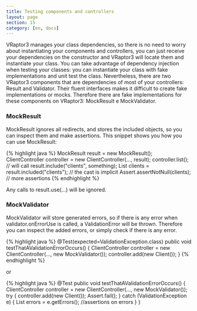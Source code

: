 ```yaml
---
title: Testing components and controllers
layout: page
section: 15
category: [en, docs]
---
```


VRaptor3 manages your class dependencies, so there is no need to worry about instantiating your components and controllers, you can just receive your dependencies on the constructor and VRaptor3 will locate them and instantiate your class.
You can take advantage of dependency injection when testing your classes: you can instantiate your class with fake implementations and unit test the class.
Nevertheless, there are two VRaptor3 components that are dependencies of most of your controllers: Result and Validator. Their fluent interfaces makes it difficult to create fake implementations or mocks. Therefore there are fake implementations for these components on VRaptor3: MockResult e MockValidator.

<h3>MockResult</h3>

MockResult ignores all redirects, and stores the included objects, so you can inspect them and make assertions.
This snippet shows you how you can use MockResult:

{% highlight java %}
MockResult result = new MockResult();
ClientController controller = new ClientController(..., result);
controller.list(); // will call result.include("clients", something);
List<Client> clients = result.included("clients"); // the cast is implicit
Assert.assertNotNull(clients);
// more assertions
{% endhighlight %}

Any calls to result.use(...) will be ignored.

<h3>MockValidator</h3>

MockValidator will store generated errors, so if there is any error when validator.onErrorUse is called, a ValidationError will be thrown. Therefore you can inspect the added errors, or simply check if there is any error.

{% highlight java %}
@Test(expected=ValidationException.class)
public void testThatAValidationErrorOccurs() {
    ClientController controller = new ClientController(..., new MockValidator());
    controller.add(new Client());
}
{% endhighlight %}

or

{% highlight java %}
@Test
public void testThatAValidationErrorOccurs() {
    ClientController controller = new ClientController(..., new MockValidator());
    try {
        controller.add(new Client());
        Assert.fail();
    } catch (ValidationException e) {
        List<Message> errors = e.getErrors();
        //assertions on errors
    }
}
